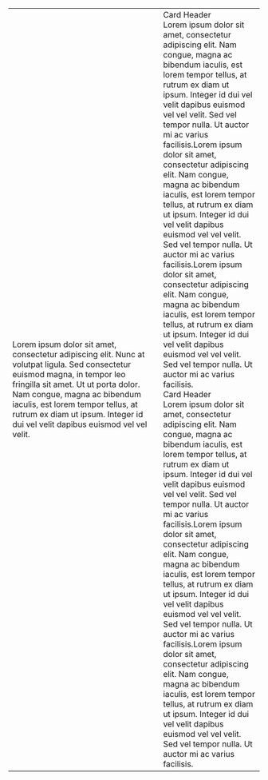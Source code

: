 <link rel="stylesheet" href="https://github.com/mustafa-synectiks/md-file/blob/main/style.css">
<table>
  <tr>
    <td width="60%">
      Lorem ipsum dolor sit amet, consectetur adipiscing elit. Nunc at volutpat ligula. Sed consectetur euismod magna, in tempor leo fringilla sit amet. Ut ut porta dolor. Nam congue, magna ac bibendum iaculis, est lorem tempor tellus, at rutrum ex diam ut ipsum. Integer id dui vel velit dapibus euismod vel vel velit.
    </td>
    <td width="40%">
      <div class="card-container">
        <div class="card">
          <div class="dark-card-header">
            Card Header
          </div>
          <div class="dark-card-content">
            Lorem ipsum dolor sit amet, consectetur adipiscing elit. Nam congue, magna ac bibendum iaculis, est lorem tempor tellus, at rutrum ex diam ut ipsum. Integer id dui vel velit dapibus euismod vel vel velit. Sed vel tempor nulla. Ut auctor mi ac varius facilisis.Lorem ipsum dolor sit amet, consectetur adipiscing elit. Nam congue, magna ac bibendum iaculis, est lorem tempor tellus, at rutrum ex diam ut ipsum. Integer id dui vel velit dapibus euismod vel vel velit. Sed vel tempor nulla. Ut auctor mi ac varius facilisis.Lorem ipsum dolor sit amet, consectetur adipiscing elit. Nam congue, magna ac bibendum iaculis, est lorem tempor tellus, at rutrum ex diam ut ipsum. Integer id dui vel velit dapibus euismod vel vel velit. Sed vel tempor nulla. Ut auctor mi ac varius facilisis.
          </div>
        </div>
        <div class="card">
          <div class="light-card-header">
            Card Header
          </div>
          <div class="light-card-content">
            Lorem ipsum dolor sit amet, consectetur adipiscing elit. Nam congue, magna ac bibendum iaculis, est lorem tempor tellus, at rutrum ex diam ut ipsum. Integer id dui vel velit dapibus euismod vel vel velit. Sed vel tempor nulla. Ut auctor mi ac varius facilisis.Lorem ipsum dolor sit amet, consectetur adipiscing elit. Nam congue, magna ac bibendum iaculis, est lorem tempor tellus, at rutrum ex diam ut ipsum. Integer id dui vel velit dapibus euismod vel vel velit. Sed vel tempor nulla. Ut auctor mi ac varius facilisis.Lorem ipsum dolor sit amet, consectetur adipiscing elit. Nam congue, magna ac bibendum iaculis, est lorem tempor tellus, at rutrum ex diam ut ipsum. Integer id dui vel velit dapibus euismod vel vel velit. Sed vel tempor nulla. Ut auctor mi ac varius facilisis.
          </div>
        </div>
      </div>
    </td>
  </tr>
</table>
